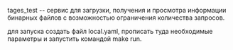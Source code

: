 tages_test -- сервис для загрузки, получения и просмотра информации бинарных файлов с возможностью ограничения количества запросов.

для запуска создать файл local.yaml, прописать туда необходимые параметры и запустить командой make run.